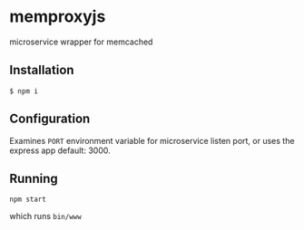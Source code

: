 # memproxyjs
microservice wrapper for memcached

## Installation

```
$ npm i
```

## Configuration

Examines `PORT` environment variable for microservice listen port,
or uses the express app default: 3000.

## Running

```
npm start
```

which runs `bin/www`

